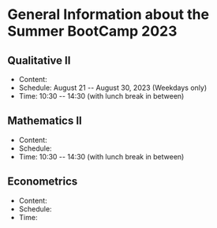 # General Information about the Summer BootCamp 2023

## Qualitative II

- Content:
- Schedule: August 21 -- August 30, 2023 (Weekdays only)
- Time: 10:30 -- 14:30 (with lunch break in between)

## Mathematics II

- Content:
- Schedule:
- Time: 10:30 -- 14:30 (with lunch break in between)

## Econometrics

- Content:
- Schedule:
- Time: